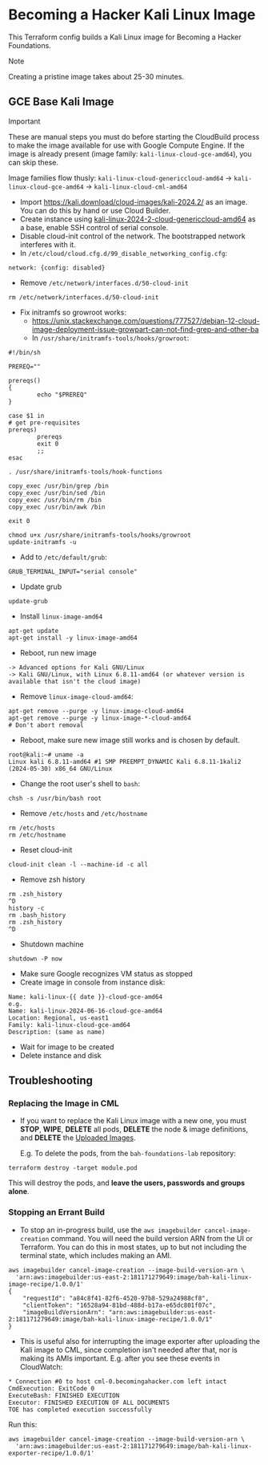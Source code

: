 # Becoming a Hacker Kali Linux Image

This Terraform config builds a Kali Linux image for Becoming a Hacker
Foundations.

> [!NOTE]
> Creating a pristine image takes about 25-30 minutes.

## GCE Base Kali Image

> [!IMPORTANT]
> These are manual steps you must do before starting the CloudBuild process to
> make the image available for use with Google Compute Engine.  If the image
> is already present (image family: `kali-linux-cloud-gce-amd64`), you can skip
> these.

Image families flow thusly:
`kali-linux-cloud-genericcloud-amd64` -> `kali-linux-cloud-gce-amd64` -> `kali-linux-cloud-cml-amd64`

* Import https://kali.download/cloud-images/kali-2024.2/ as an image.  You can do this by hand or use Cloud Builder.
* Create instance using [kali-linux-2024-2-cloud-genericcloud-amd64](https://console.cloud.google.com/compute/imagesDetail/projects/gcp-asigbahgcp-nprd-47930/global/images/kali-linux-2024-2-cloud-genericcloud-amd64?project=gcp-asigbahgcp-nprd-47930) as a base, enable SSH control of serial console. 
* Disable cloud-init control of the network.  The bootstrapped network interferes with it.
* In `/etc/cloud/cloud.cfg.d/99_disable_networking_config.cfg`:
```
network: {config: disabled}
```
* Remove `/etc/network/interfaces.d/50-cloud-init`
```
rm /etc/network/interfaces.d/50-cloud-init
```
* Fix initramfs so growroot works:
	* https://unix.stackexchange.com/questions/777527/debian-12-cloud-image-deployment-issue-growpart-can-not-find-grep-and-other-ba
	* In `/usr/share/initramfs-tools/hooks/growroot`:
```
#!/bin/sh

PREREQ=""

prereqs()
{
        echo "$PREREQ"
}

case $1 in
# get pre-requisites
prereqs)
        prereqs
        exit 0
        ;;
esac

. /usr/share/initramfs-tools/hook-functions

copy_exec /usr/bin/grep /bin
copy_exec /usr/bin/sed /bin
copy_exec /usr/bin/rm /bin
copy_exec /usr/bin/awk /bin

exit 0
```
```
chmod u+x /usr/share/initramfs-tools/hooks/growroot
update-initramfs -u
```
* Add to `/etc/default/grub`:
```
GRUB_TERMINAL_INPUT="serial console"
```
* Update grub
```
update-grub
```
* Install `linux-image-amd64`
```
apt-get update
apt-get install -y linux-image-amd64
```
* Reboot, run new image
```
-> Advanced options for Kali GNU/Linux
-> Kali GNU/Linux, with Linux 6.8.11-amd64 (or whatever version is available that isn't the cloud image)
```
* Remove `linux-image-cloud-amd64`:
```
apt-get remove --purge -y linux-image-cloud-amd64
apt-get remove --purge -y linux-image-*-cloud-amd64
# Don't abort removal
```
* Reboot, make sure new image still works and is chosen by default.
```
root@kali:~# uname -a   
Linux kali 6.8.11-amd64 #1 SMP PREEMPT_DYNAMIC Kali 6.8.11-1kali2 (2024-05-30) x86_64 GNU/Linux
```
* Change the root user's shell to `bash`:
```
chsh -s /usr/bin/bash root
```
* Remove `/etc/hosts` and `/etc/hostname`
```
rm /etc/hosts
rm /etc/hostname
```
* Reset cloud-init
```
cloud-init clean -l --machine-id -c all
```
* Remove zsh history
```
rm .zsh_history
^D
history -c
rm .bash_history
rm .zsh_history
^D
```
* Shutdown machine
```
shutdown -P now
```
* Make sure Google recognizes VM status as stopped
* Create image in console from instance disk:
```
Name: kali-linux-{{ date }}-cloud-gce-amd64
e.g.
Name: kali-linux-2024-06-16-cloud-gce-amd64
Location: Regional, us-east1
Family: kali-linux-cloud-gce-amd64
Description: (same as name)
```
* Wait for image to be created
* Delete instance and disk

## Troubleshooting

### Replacing the Image in CML

* If you want to replace the Kali Linux image with a new one, you must
  **STOP**, **WIPE**, **DELETE** all pods, **DELETE** the node & image
  definitions, and **DELETE** the 
  [Uploaded Images](https://becomingahacker.com/manage_image_uploads/).  

  E.g.  To delete the pods, from the `bah-foundations-lab` repository:

```
terraform destroy -target module.pod
```

This will destroy the pods, and **leave the users, passwords and groups alone**.

### Stopping an Errant Build

* To stop an in-progress build, use the `aws imagebuilder cancel-image-creation`
  command.  You will need the build version ARN from the UI or Terraform.  You can
  do this in most states, up to but not including the terminal state, which
  includes making an AMI.

```
aws imagebuilder cancel-image-creation --image-build-version-arn \
  'arn:aws:imagebuilder:us-east-2:181171279649:image/bah-kali-linux-image-recipe/1.0.0/1'
{
    "requestId": "a84c8f41-82f6-4520-97b8-529a24988cf8",
    "clientToken": "16528a94-81bd-488d-b17a-e65dc801f07c",
    "imageBuildVersionArn": "arn:aws:imagebuilder:us-east-2:181171279649:image/bah-kali-linux-image-recipe/1.0.0/1"
}
```

* This is useful also for interrupting the image exporter after uploading
  the Kali image to CML, since completion isn't needed after that, nor is making
  its AMIs important.  E.g.  after you see these events in CloudWatch:

```
* Connection #0 to host cml-0.becomingahacker.com left intact
CmdExecution: ExitCode 0
ExecuteBash: FINISHED EXECUTION
Executor: FINISHED EXECUTION OF ALL DOCUMENTS
TOE has completed execution successfully
```
Run this:
```
aws imagebuilder cancel-image-creation --image-build-version-arn \
  'arn:aws:imagebuilder:us-east-2:181171279649:image/bah-kali-linux-exporter-recipe/1.0.0/1'
```

